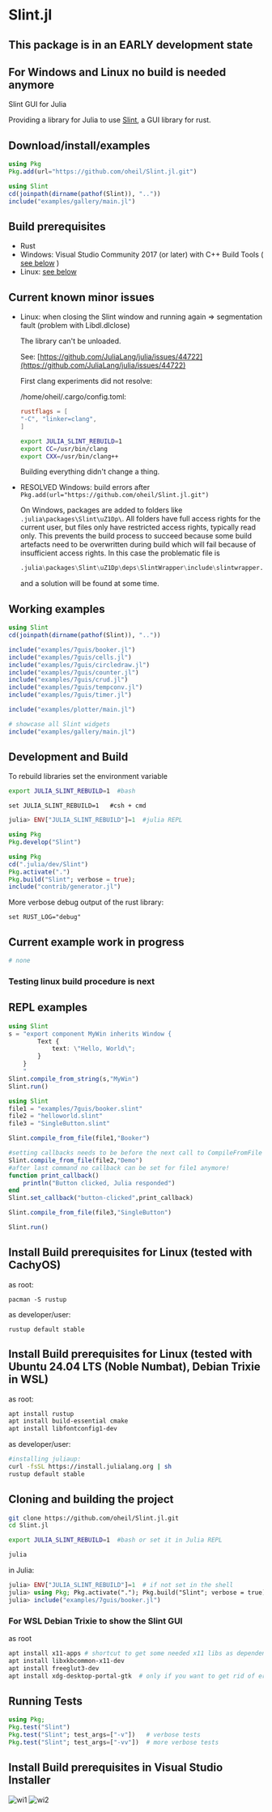 # Slint.jl

## This package is in an EARLY development state

## For Windows and Linux no build is needed anymore

Slint GUI for Julia

Providing a library for Julia to use [Slint](https://github.com/slint-ui/slint), a GUI library for rust.

## Download/install/examples

```julia
using Pkg
Pkg.add(url="https://github.com/oheil/Slint.jl.git")
```

```julia
using Slint
cd(joinpath(dirname(pathof(Slint)), ".."))
include("examples/gallery/main.jl")
```

## Build prerequisites

- Rust
- Windows: Visual Studio Community 2017 (or later) with C++ Build Tools ( [see below](https://github.com/oheil/Slint.jl?tab=readme-ov-file#install-build-prerequisites-in-visual-studio-installer) )
- Linux: [see below](https://github.com/oheil/Slint.jl?tab=readme-ov-file#install-build-prerequisites-for-linux-tested-with-cachyos)

## Current known minor issues

- Linux: when closing the Slint window and running again => segmentation fault (problem with Libdl.dlclose)

    The library can't be unloaded.

    See: [https://github.com/JuliaLang/julia/issues/44722](https://github.com/JuliaLang/julia/issues/44722)

    First clang experiments did not resolve:

    /home/oheil/.cargo/config.toml:

    ```TOML
    rustflags = [
    "-C", "linker=clang",
    ]
    ```

    ```bash
    export JULIA_SLINT_REBUILD=1
    export CC=/usr/bin/clang
    export CXX=/usr/bin/clang++
    ```

    Building everything didn't change a thing.

- RESOLVED Windows: build errors after `Pkg.add(url="https://github.com/oheil/Slint.jl.git")`

    On Windows, packages are added to folders like `.julia\packages\Slint\uZ1Dp\`. All folders have full access rights for the current user, but files only have restricted access rights, typically read only. This prevents the build process to succeed because some build artefacts need to be overwritten during build which will fail because of insufficient access rights.
    In this case the problematic file is

    ```julia
    .julia\packages\Slint\uZ1Dp\deps\SlintWrapper\include\slintwrapper.h
    ```

    and a solution will be found at some time.

## Working examples

```julia
using Slint
cd(joinpath(dirname(pathof(Slint)), ".."))

include("examples/7guis/booker.jl")
include("examples/7guis/cells.jl")
include("examples/7guis/circledraw.jl")
include("examples/7guis/counter.jl")
include("examples/7guis/crud.jl")
include("examples/7guis/tempconv.jl")
include("examples/7guis/timer.jl")

include("examples/plotter/main.jl")

# showcase all Slint widgets
include("examples/gallery/main.jl")
```

## Development and Build

To rebuild libraries set the environment variable

```bash
export JULIA_SLINT_REBUILD=1  #bash
```

```shell
set JULIA_SLINT_REBUILD=1   #csh + cmd
```

```julia
julia> ENV["JULIA_SLINT_REBUILD"]=1  #julia REPL
```

```julia
using Pkg
Pkg.develop("Slint")
```

```julia
using Pkg
cd(".julia/dev/Slint")
Pkg.activate(".")
Pkg.build("Slint"; verbose = true);
include("contrib/generator.jl")
```

More verbose debug output of the rust library:

```shell
set RUST_LOG="debug"
```

## Current example work in progress

```julia
# none
```

### Testing linux build procedure is next

## REPL examples

```julia
using Slint
s = "export component MyWin inherits Window {
        Text {
            text: \"Hello, World\";
        }
    }
    "
Slint.compile_from_string(s,"MyWin")
Slint.run()
```

```julia
using Slint
file1 = "examples/7guis/booker.slint"
file2 = "helloworld.slint"
file3 = "SingleButton.slint"

Slint.compile_from_file(file1,"Booker")

#setting callbacks needs to be before the next call to CompileFromFile
Slint.compile_from_file(file2,"Demo")
#after last command no callback can be set for file1 anymore!
function print_callback()
    println("Button clicked, Julia responded")
end
Slint.set_callback("button-clicked",print_callback)

Slint.compile_from_file(file3,"SingleButton")

Slint.run()
```

## Install Build prerequisites for Linux (tested with CachyOS)

as root:

```fish
pacman -S rustup
```

as developer/user:

```fish
rustup default stable
```

## Install Build prerequisites for Linux (tested with Ubuntu 24.04 LTS (Noble Numbat), Debian Trixie in WSL)

as root:

```bash
apt install rustup
apt install build-essential cmake
apt install libfontconfig1-dev
```

as developer/user:

```bash
#installing juliaup:
curl -fsSL https://install.julialang.org | sh
rustup default stable
```

## Cloning and building the project

```bash
git clone https://github.com/oheil/Slint.jl.git
cd Slint.jl

export JULIA_SLINT_REBUILD=1  #bash or set it in Julia REPL

julia
```

in Julia:

```julia
julia> ENV["JULIA_SLINT_REBUILD"]=1  # if not set in the shell
julia> using Pkg; Pkg.activate("."); Pkg.build("Slint"; verbose = true)
julia> include("examples/7guis/booker.jl")
```

### For WSL Debian Trixie to show the Slint GUI

as root

```bash
apt install x11-apps # shortcut to get some needed x11 libs as dependency
apt install libxkbcommon-x11-dev
apt install freeglut3-dev
apt install xdg-desktop-portal-gtk  # only if you want to get rid of error: Error watching for xdg color schemes: org.freedesktop.DBus.Error.ServiceUnknown: The name org.freedesktop.portal.Desktop was not provided by any .service files
```

## Running Tests

```julia
using Pkg;
Pkg.test("Slint")
Pkg.test("Slint"; test_args=["-v"])   # verbose tests
Pkg.test("Slint"; test_args=["-vv"])  # more verbose tests
```

## Install Build prerequisites in Visual Studio Installer

![wi1](https://github.com/user-attachments/assets/fed0a9ed-8c6d-40b5-bd3c-4ef5b8d69351)
![wi2](https://github.com/user-attachments/assets/ba48c61c-145a-4310-a96e-b7df646852cd)
